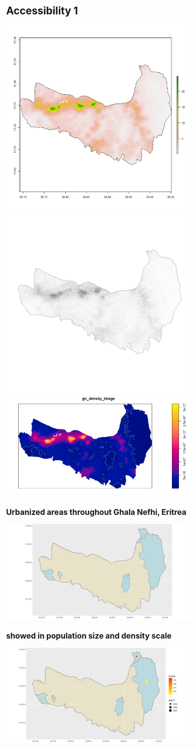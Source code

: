 # Accessibility 1
![](gn_pop15.png)
![](gn_ppp.png)
![](SLDFS.png)
## Urbanized areas throughout Ghala Nefhi, Eritrea
![](urban_area.png)
## showed in population size and density scale
![](p5final.png)
